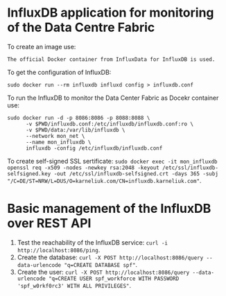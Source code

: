 # InfluxDB application for monitoring of the Data Centre Fabric

To create an image use:
```
The official Docker container from InfluxData for InfluxDB is used.
```

To get the configuration of InfluxDB:
```
sudo docker run --rm influxdb influxd config > influxdb.conf
```

To run the InfluxDB to monitor the Data Center Fabric as Docekr container use:
```
sudo docker run -d -p 8086:8086 -p 8088:8088 \
      -v $PWD/influxdb.conf:/etc/influxdb/influxdb.conf:ro \
      -v $PWD/data:/var/lib/influxdb \
      --network mon_net \
      --name mon_influxdb \
      influxdb -config /etc/influxdb/influxdb.conf
```

To create self-signed SSL sertificate: `sudo docker exec -it mon_influxdb openssl req -x509 -nodes -newkey rsa:2048 -keyout /etc/ssl/influxdb-selfsigned.key -out /etc/ssl/influxdb-selfsigned.crt -days 365 -subj "/C=DE/ST=NRW/L=DUS/O=karneliuk.com/CN=influxdb.karneliuk.com"`.


# Basic management of the InfluxDB over REST API

1. Test the reachability of the InfluxDB service: `curl -i http://localhost:8086/ping`.
2. Create the database: `curl -X POST http://localhost:8086/query --data-urlencode "q=CREATE DATABASE spf"`.
3. Create the user: `curl -X POST http://localhost:8086/query --data-urlencode "q=CREATE USER spf_workforce WITH PASSWORD 'spf_w0rkf0rc3' WITH ALL PRIVILEGES"`.

